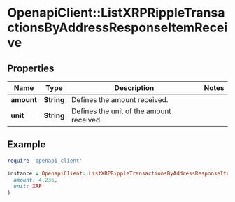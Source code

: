 # OpenapiClient::ListXRPRippleTransactionsByAddressResponseItemReceive

## Properties

| Name | Type | Description | Notes |
| ---- | ---- | ----------- | ----- |
| **amount** | **String** | Defines the amount received. |  |
| **unit** | **String** | Defines the unit of the amount received. |  |

## Example

```ruby
require 'openapi_client'

instance = OpenapiClient::ListXRPRippleTransactionsByAddressResponseItemReceive.new(
  amount: 4.236,
  unit: XRP
)
```

